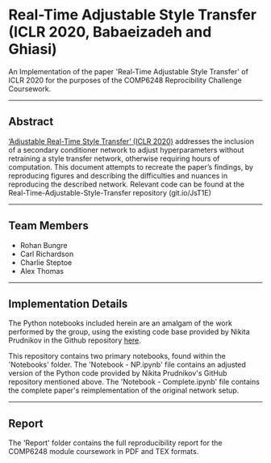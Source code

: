 # Real-Time Adjustable Style Transfer (ICLR 2020, Babaeizadeh and Ghiasi)
An Implementation of the paper 'Real-Time Adjustable Style Transfer' of ICLR 2020 for the purposes of the COMP6248 Reprocibility Challenge Coursework.

---
## Abstract
[‘Adjustable Real-Time Style Transfer’ (ICLR 2020)](https://iclr.cc/virtual_2020/poster_HJe_Z04Yvr.html) addresses the inclusion of a secondary conditioner network  to  adjust  hyperparameters  without  retraining  a  style  transfer  network,  otherwise  requiring  hours  of computation.  This  document  attempts  to  recreate  the  paper’s  findings,  by  reproducing  figures  and  describing  the  difficulties  and  nuances  in  reproducing  the  described  network.   Relevant  code  can  be  found  at  the Real-Time-Adjustable-Style-Transfer repository (git.io/JsT1E)

---
## Team Members
- Rohan Bungre
- Carl Richardson
- Charlie Steptoe
- Alex Thomas

---

## Implementation Details
The Python notebooks included herein are an amalgam of the work performed by the group, using the existing code base provided by Nikita Prudnikov in the Github repository [here](https://github.com/gnhdnb/adjustable-real-time-style-transfer).

This repository contains two primary notebooks, found within the 'Notebooks' folder. The 'Notebook - NP.ipynb' file contains an adjusted version of the Python code provided by Nikita Prudnikov's GitHub repository mentioned above. The 'Notebook - Complete.ipynb' file contains the complete paper's reimplementation of the original network setup.

---

## Report
The 'Report' folder contains the full reproducibility report for the COMP6248 module coursework in PDF and TEX formats.
